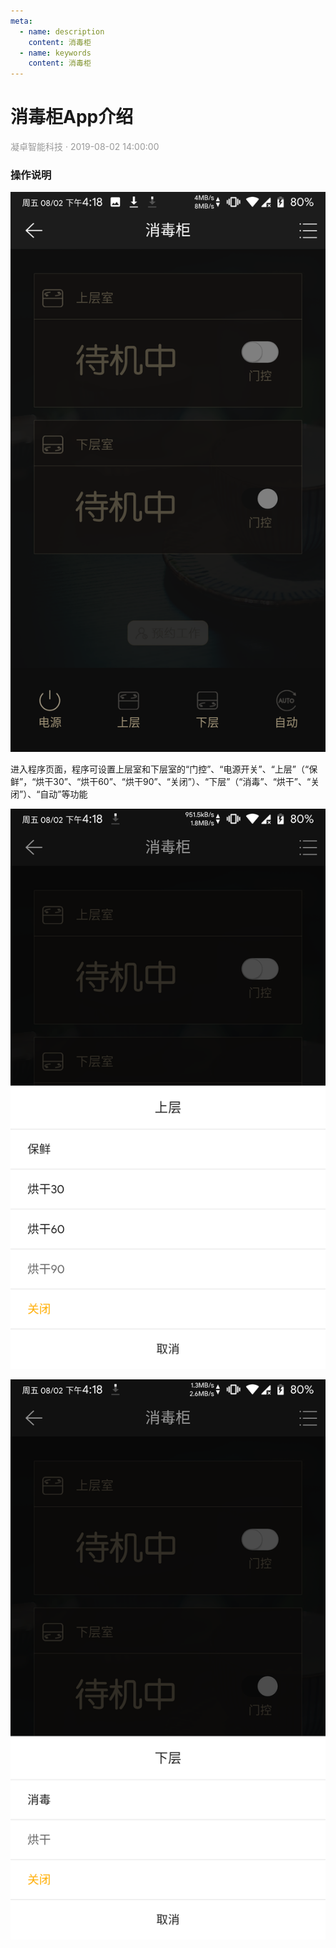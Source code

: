 ```yaml
---
meta:
  - name: description
    content: 消毒柜
  - name: keywords
    content: 消毒柜
---
```


# 消毒柜App介绍
<p style="color: #999">凝卓智能科技 · 2019-08-02 14:00:00<p>

### 操作说明

![Sterilizer01.png](./sterilizer/Sterilizer01.png)

进入程序页面，程序可设置上层室和下层室的“门控”、“电源开关”、“上层”（“保鲜”，“烘干30”、“烘干60”、“烘干90”、“关闭”）、“下层”（“消毒”、“烘干”、“关闭”）、“自动”等功能

![Sterilizer02.png](./sterilizer/Sterilizer02.png)

![Sterilizer03.png](./sterilizer/Sterilizer03.png)
